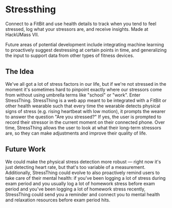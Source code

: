 
# Stressthing

Connect to a FitBit and use health details to track when you tend to feel stressed, log what your stressors are, and receive insights. Made at HackUMass VII.

Future areas of potential development include integrating machine learning to proactively suggest destressing at certain points in time, and generalizing the input to support data from other types of fitness devices.



## The Idea
We've all got a lot of stress factors in our life, but if we're not stressed in the moment it's sometimes hard to pinpoint exactly where our stressors come from without using umbrella terms like "school" or "work". Enter StressThing. StressThing is a web app meant to be integrated with a FitBit or other health wearable such that every time the wearable detects physical signs of stress (e.g. rising heartbeat with low motion), it prompts the wearer to answer the question "Are you stressed?" If yes, the user is prompted to record their stressor in the current moment on their connected phone. Over time, StressThing allows the user to look at what their long-term stressors are, so they can make adjustments and improve their quality of life.


## Future Work

We could make the physical stress detection more robust — right now it's just detecting heart rate, but that's too variable of a measurement. Additionally, StressThing could evolve to also proactively remind users to take care of their mental health: if you've been logging a lot of stress during exam period and you usually log a lot of homework stress before exam period and you've been logging a lot of homework stress recently, StressThing could send you a reminder and connect you to mental health and relaxation resources before exam period hits.

